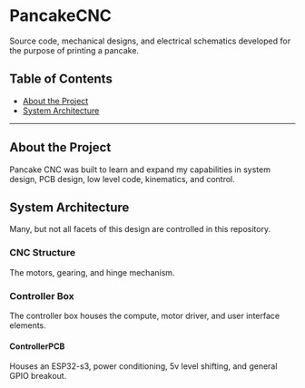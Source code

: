 
# PancakeCNC

Source code, mechanical designs, and electrical schematics developed for the purpose of printing a pancake.

## Table of Contents

- [About the Project](#about-the-project)
- [System Architecture](#system-architecture)

---

## About the Project

Pancake CNC was built to learn and expand my capabilities in system design, PCB design, low level code, kinematics, and control.

## System Architecture

Many, but not all facets of this design are controlled in this repository.

### CNC Structure

The motors, gearing, and hinge mechanism.

### Controller Box

The controller box houses the compute, motor driver, and user interface elements.

#### ControllerPCB

Houses an ESP32-s3, power conditioning, 5v level shifting, and general GPIO breakout.
